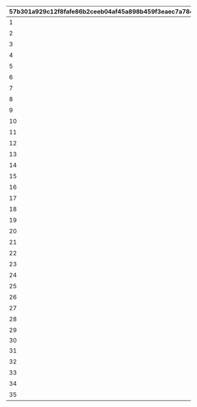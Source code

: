 |57b301a929c12f8fafe86b2ceeb04af45a898b459f3eaec7a78479caa8b25361|d3b0a810a68c79d9f2176de25d826dfa7875b74b618259c23a9a75d136308b71|ac26cb9527e25191cdbd96fef42497a9a7edcf09d4d90b8b0830cef87063f17c|eed445ff32679cba9b034ef303acd6c2eb519539aaf2ca4f884218a2f7213d70|38276ff2a94ea8428081273b5bee1b067fb31345a29ec5d3a7bee20231391915|
| --- | --- | --- | --- | --- |
|1|美食殿堂|2020-01-01 0:00:00||17|
|2|破晓之星|2020-01-01 0:00:00||18|
|3|拉比林斯|2020-01-01 0:00:00||19|
|4|慈乐之音|2020-01-01 0:00:00||20|
|5|小小甜心|2020-01-01 0:00:00||21|
|6|森林守卫|2020-01-01 0:00:00||22|
|7|恶魔伪王国军|2020-01-01 0:00:00||23|
|8|王宫骑士团\n（NIGHTMARE）|2020-01-01 0:00:00||24|
|9|咲恋救济院|2020-01-01 0:00:00||25|
|10|自卫团|2020-01-01 0:00:00||26|
|11|伊丽莎白牧场|2020-01-01 0:00:00||27|
|12|墨丘利财团|2020-01-01 0:00:00||28|
|13|暮光流星群|2020-01-01 0:00:00||29|
|14|月光学院|2020-01-01 0:00:00||30|
|15|纯白之翼　兰德索尔分部|2020-01-01 0:00:00||31|
|16|夏日沙滩的朝阳|2019-06-30 12:00:00||14|
|17|夏日沙滩的夕阳|2019-06-30 12:00:00||15|
|18|夏日沙滩的星空|2019-06-30 12:00:00||16|
|19|海底背景|2021-08-19 11:00:00||13|
|20|？？？|2021-08-19 11:00:00||35|
|21|圣特蕾莎女子学院\n（好朋友社）|2021-09-21 11:00:00||32|
|22|万圣节的白天|2021-10-04 11:00:00||11|
|23|万圣节的夜晚|2021-10-04 11:00:00||12|
|24|蘑菇和秋天的溪谷|2021-10-19 11:00:00||9|
|25|蘑菇和小溪|2021-10-19 11:00:00||10|
|26|龙族据点|2021-11-16 11:00:00||33|
|27|圣诞节的白天|2021-12-11 11:00:00||7|
|28|圣诞节的夜晚|2021-12-11 11:00:00||8|
|29|元旦日出|2021-12-31 11:00:00||6|
|30|New Generations|2022-05-31 11:00:00||34|
|31|不可思议之国的城堡|2022-05-31 11:00:00||4|
|32|不可思议之国的平原|2022-05-31 11:00:00||5|
|33|银河|2022-06-30 11:00:00||1|
|34|祈愿竹之村的白天|2022-06-30 11:00:00||2|
|35|祈愿竹之村的夜晚|2022-06-30 11:00:00||3|